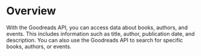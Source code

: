 # Overview

With the Goodreads API, you can access data about books, authors, and events. This includes information such as title, author, publication date, and description. You can also use the Goodreads API to search for specific books, authors, or events.
